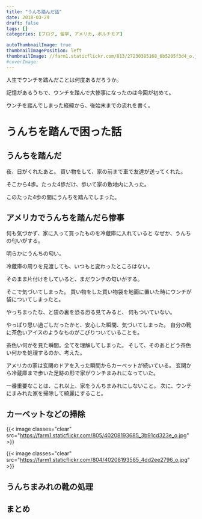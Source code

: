 ```yaml
---
title: "うんち踏んだ話"
date: 2018-03-29
draft: false
tags: []
categories: [ブログ, 留学, アメリカ, ボルチモア]

autoThumbnailImage: true
thumbnailImagePosition: left
thumbnailImage: //farm1.staticflickr.com/813/27230385168_6b5205f3d4_o.jpg
#coverImage: 
---
```


人生でウンチを踏んだことは何度あるだろうか。

記憶があるうちで、ウンチを踏んで大惨事になったのは今回が初めて。

ウンチを踏んでしまった経緯から、後始末までの流れを書く。

# うんちを踏んで困った話

## うんちを踏んだ
夜、日がくれたあと。
買い物をして、家の前まで車で友達が送ってくれた。

そこから4歩。たった4歩だけ、歩いて家の敷地内に入った。

このたった4歩の間にうんちを踏んでしまった。

## アメリカでうんちを踏んだら惨事

何も気づかず、家に入って買ったものを冷蔵庫に入れていると
なぜか、うんちの匂いがする。

明らかにうんちの匂い。

冷蔵庫の周りを見渡しても、いつもと変わったところはない。

そのまま片付けをしていると、まだウンチの匂いがする。

そこで気づいてしまった。
買い物をした買い物袋を地面に置いた時にウンチが袋についてしまったと。

やっちまったな、と袋の裏を恐る恐る見てみると、
何もついていない。

やっぱり思い過ごしだったかと、安心した瞬間、気づいてしまった。
自分の靴に茶色いアイスのようなものがこびりついていることを。

茶色い何かを見た瞬間。全てを理解してしまった。
そして、そのあとどう茶色い何かを処理するのか、考えた。

アメリカの家は玄関のドアを入った瞬間からカーペットが続いている。
玄関から冷蔵庫まで歩いた足跡の形で家がウンチまみれになっていた。

一番重要なことは、これ以上、家をうんちまみれにしないこと。
次に、ウンチにまみれた家を掃除して綺麗にすること。

## カーペットなどの掃除

{{< image classes="clear" src="https://farm1.staticflickr.com/805/40208193685_3b91cd323e_o.jpg" >}}

{{< image classes="clear" src="https://farm1.staticflickr.com/804/40208193585_4dd2ee2796_o.jpg" >}}

## うんちまみれの靴の処理

## まとめ



